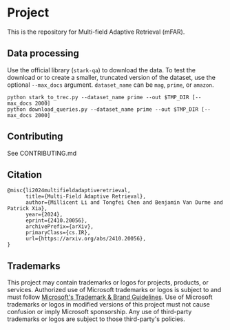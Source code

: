 # Project

This is the repository for Multi-field Adaptive Retrieval (mFAR).

## Data processing

Use the official library (`stark-qa`) to download the data. To test the download or to create a smaller, truncated version of the dataset, use the optional `--max_docs` argument. `dataset_name` can be `mag`, `prime`, or `amazon`.

```
python stark_to_trec.py --dataset_name prime --out $TMP_DIR [--max_docs 2000]
python download_queries.py --dataset_name prime --out $TMP_DIR [--max_docs 2000]
```

## Contributing

See CONTRIBUTING.md

## Citation

```
@misc{li2024multifieldadaptiveretrieval,
      title={Multi-Field Adaptive Retrieval},
      author={Millicent Li and Tongfei Chen and Benjamin Van Durme and Patrick Xia},
      year={2024},
      eprint={2410.20056},
      archivePrefix={arXiv},
      primaryClass={cs.IR},
      url={https://arxiv.org/abs/2410.20056},
}
```

## Trademarks

This project may contain trademarks or logos for projects, products, or services. Authorized use of Microsoft
trademarks or logos is subject to and must follow
[Microsoft's Trademark & Brand Guidelines](https://www.microsoft.com/en-us/legal/intellectualproperty/trademarks/usage/general).
Use of Microsoft trademarks or logos in modified versions of this project must not cause confusion or imply Microsoft sponsorship.
Any use of third-party trademarks or logos are subject to those third-party's policies.
